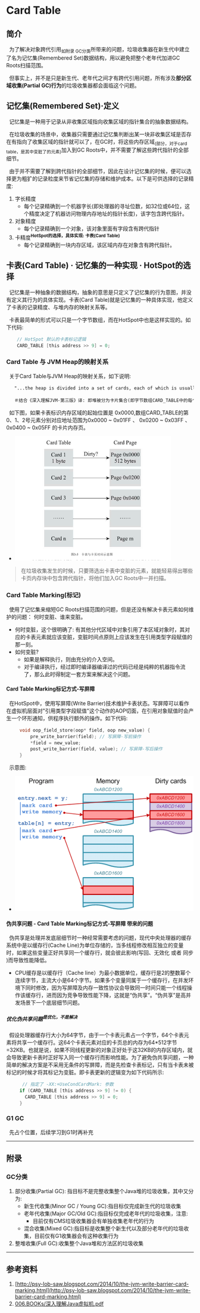 # Card Table 
## 简介
&nbsp;&nbsp;为了解决对象跨代引用<sub>如附录 GC分类</sub>所带来的问题，垃圾收集器在新生代中建立了名为记忆集(Remembered Set)数据结构，用以避免把整个老年代加进GC Roots扫描范围。

&nbsp;&nbsp;但事实上，并不是只是新生代、老年代之间才有跨代引用问题，所有涉及**部分区域收集(Partial GC)行为**的垃圾收集器都会面临这个问题。

## 记忆集(Remembered Set)·定义
&nbsp;&nbsp;记忆集是一种用于记录从非收集区域指向收集区域的指针集合的抽象数据结构。

&nbsp;&nbsp;在垃圾收集的场景中，收集器只需要通过记忆集判断出某一块非收集区域是否存在有指向了收集区域的指针就可以了，在GC时，将这些内存区域<sub>(部分，对于card table，是其中变脏了的元素)</sub>加入到GC Roots中，并不需要了解这些跨代指针的全部细节。

&nbsp;&nbsp;由于并不需要了解到跨代指针的全部细节，因此在设计记忆集的时候，便可以选择更为粗犷的记录粒度来节省记忆集的存储和维护成本。以下是可供选择的记录精度:
1. 字长精度
   + 每个记录精确到一个机器字长(即处理器的寻址位数，如32位或64位，这个精度决定了机器访问物理内存地址的指针长度)，该字包含跨代指针。
2. 对象精度
   + 每个记录精确到一个对象，该对象里面有字段含有跨代指针
3. 卡精度<sup>**HotSpot的选择，具体实现: 卡表(Card Table)**</sup>
   + 每个记录精确到一块内存区域，该区域内存在对象含有跨代指针。

## 卡表(Card Table) · 记忆集的一种实现 · HotSpot的选择
&nbsp;&nbsp;记忆集是一种抽象的数据结构，抽象的意思是只定义了记忆集的行为意图，并没有定义其行为的具体实现。卡表(Card Table)就是记忆集的一种具体实现，他定义了卡表的记录精度、与堆内存的映射关系等。

&nbsp;&nbsp;卡表最简单的形式可以只是一个字节数组，而在HotSpot中也是这样实现的。如下代码:
```c
    // HotSpot 默认的卡表标记逻辑
    CARD_TABLE [this address >> 9] = 0;
```

### Card Table 与 JVM Heap的映射关系
&nbsp;&nbsp;关于Card Table与JVM Heap的映射关系，如下说明:

```txt
   "...the heap is divided into a set of cards, each of which is usually smaller than a memory page. The JVM maintains a card map, with one bit (or byte, in some implementations) corresponding to each card in the heap. Each time a pointer field in an object in the heap is modified, the corresponding bit in the card map for that card is set."

   ＃结合《深入理解JVM·第三版》译: 即堆被分为卡片集合(即字节数组CARD_TABLE中的每个元素都对应着其标识的内存区域中一块特定大小的内存块),卡片的大小通常小于一个内存页(卡页的大小都是以2的N次幂的字节数，通过上面代码可以看出HotSpot中使用的卡页是2^9,即512字节)。JVM中包含一个card映射，其中一个元素对应着堆中的一个"Card".每当堆上的一个对象属性的指针发生了修改，Card Map中对应的位置就会被设置。
```

&nbsp;&nbsp;如下图，如果卡表标识内存区域的起始位置是 0x0000,数组CARD_TABLE的第0、1、2号元素分别对应地址范围为0x0000 ~ 0x01FF 、 0x0200 ~ 0x03FF 、 0x0400 ~ 0x05FF 的卡片内存页。
- <img src="./pics/2022-01-14_08-05.png"/>

> 在垃圾收集发生的时候，只要筛选出卡表中变脏的元素，就能轻易得出哪些卡页内存块中包含跨代指针，将他们加入GC Roots中一并扫描。


### Card Table Marking(标记)
&nbsp;&nbsp;使用了记忆集来缩短GC Roots扫描范围的问题，但是还没有解决卡表元素如何维护的问题： 何时变脏、谁来变脏。
- 何时变脏，这个很明确了: 有其他分代区域中对象引用了本区域对象时，其对应的卡表元素就应该变脏，变脏时间点原则上应该发生在引用类型字段赋值的那一刻。
- 如何变脏?
   + 如果是解释执行，则由充分的介入空间。
   + 对于编译执行，经过即时编译器编译过的代码已经是纯粹的机器指令流了，那么此时得制定一套方案来解决这个问题。

#### Card Table Marking标记方式-写屏障
&nbsp;&nbsp;在HotSpot中，使用写屏障(Write Barrier)技术维护卡表状态。写屏障可以看作在虚拟机层面对"引用类型字段赋值"这个动作的AOP切面，在引用对象赋值时会产生一个环形通知，供程序执行额外的操作。如下代码:
```c
     void oop_field_store(oop* field, oop new_value) {
         pre_write_barrier(field); // 写屏障-写前操作
         *field = new_value; 
         post_write_barrier(field, value); // 写屏障-写后操作
     }
```

&nbsp;&nbsp;示意图:
- <img src="./pics/cardmarking.png">

#### 伪共享问题 - Card Table Marking标记方式-写屏障 带来的问题
&nbsp;&nbsp;伪共享是处理并发底层细节时一种经常需要考虑的问题，现代中央处理器的缓存系统中是以缓存行(Cache Line)为单位存储的，当多线程修改相互独立的变量时，如果这些变量正好共享同一个缓存行，就会彼此影响(写回、无效化 或者 同步 )而导致性能降低。
+ CPU缓存是以缓存行（Cache line）为最小数据单位，缓存行是2的整数幂个连续字节，主流大小是64个字节。如果多个变量同属于一个缓存行，在并发环境下同时修改，因为写屏障及内存一致性协议会导致同一时间只能一个线程操作该缓存行，进而因为竞争导致性能下降，这就是“伪共享”。“伪共享”是高并发场景下一个底层细节问题。
##### 优化伪共享问题<sup>是优化，不是解决</sup>
&nbsp;&nbsp;假设处理器缓存行大小为64字节，由于一个卡表元素占一个字节，64个卡表元素将共享一个缓存行。这64个卡表元素对应的卡页总的内存为64*512字节=32KB。也就是说，如果不同线程更新的对象正好处于这32KB的内存区域内，就会导致更新卡表时正好写入同一个缓存行而影响性能。为了避免伪共享问题，一种简单的解决方案是不采用无条件的写屏障，而是先检查卡表标记，只有当卡表未被标记的时候才将其标记为变脏。即卡表更新的逻辑变为如下代码所示:
```c
      // 指定了 -XX:+UseCondCardMark: 参数
     if (CARD_TABLE [this address >> 9] != 0) {
       CARD_TABLE [this address >> 9] = 0; 
     }
```

### G1 GC
&nbsp;&nbsp;先占个位置，后续学习到G1时再补充

---
## 附录
### GC分类
1. 部分收集(Partial GC): 指目标不是完整收集整个Java堆的垃圾收集，其中又分为:
   - 新生代收集(Minor GC / Young GC):指目标仅完成新生代的垃圾收集
   - 老年代收集(Major GC/Old GC):指目标仅完成老年代的垃圾收集，注意:
      + 目前仅有CMS垃圾收集器会有单独收集老年代的行为
   - 混合收集(Mixed GC):指目标是收集整个新生代以及部分老年代的垃圾收集，目前仅有G1收集器会有这种收集行为
2. 整堆收集(Full GC):收集整个Java堆和方法区的垃圾收集

---
## 参考资料
1. [http://psy-lob-saw.blogspot.com/2014/10/the-jvm-write-barrier-card-marking.html](http://psy-lob-saw.blogspot.com/2014/10/the-jvm-write-barrier-card-marking.html)
2. [006.BOOKs/深入理解Java虚拟机.pdf](../../006.BOOKs/深入理解Java虚拟机.pdf)
